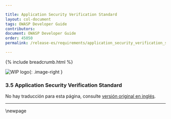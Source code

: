 ```yaml
---

title: Application Security Verification Standard
layout: col-document
tags: OWASP Developer Guide
contributors:
document: OWASP Developer Guide
order: 45050
permalink: /release-es/requirements/application_security_verification_standard/

---
```


{% include breadcrumb.html %}

<style type="text/css">
.image-right {
  height: 180px;
  display: block;
  margin-left: auto;
  margin-right: auto;
  float: right;
}
</style>

![WIP logo](../../../assets/images/dg_wip.png "Work in progress"){: .image-right }

### 3.5 Application Security Verification Standard

No hay traducción para esta página, consulte [versión original en inglés][release0505].

----

[release0505]: https://github.com/OWASP/www-project-developer-guide/blob/main/release/05-requirements/05-asvs.md

\newpage
